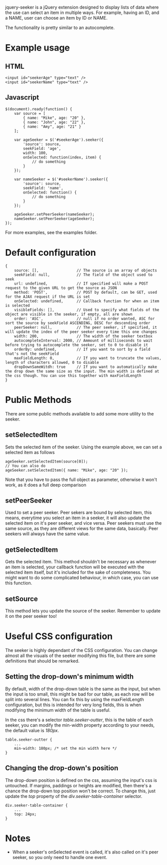 jquery-seeker is a jQuery extension designed to display lists of data where the use can select an item in multiple ways.
For example, having an ID, and a NAME, user can choose an item by ID or NAME.

The functionality is pretty similar to an autocomplete.

# Example usage

## HTML

<pre><code>&lt;input id="seekerAge" type="text" /&gt;
&lt;input id="seekerName" type="text" /&gt;</code></pre>

## Javascript

<pre><code>$(document).ready(function() {
	var source = [
		{ name: "Mike", age: "20" },
		{ name: "John", age: "22" },
		{ name: "Amy", age: "21" }
	];

	var ageSeeker = $('#seekerAge').seeker({
		'source': source,
		seekField: 'age',
		width: 100,
		onSelected: function(index, item) {
			// do something
		}
	});

	var nameSeeker = $('#seekerName').seeker({
		'source': source,
		seekField: 'name',
		onSelected: function() {
			// do something
		}
	});

	ageSeeker.setPeerSeeker(nameSeeker);
	nameSeeker.setPeerSeeker(ageSeeker);
});</code></pre>

For more examples, see the examples folder.

# Default configuration

<pre><code>{
	source: [],					// The source is an array of objects
	seekField: null,			// The field of the object used to seek
	url: undefined,				// If specified will make a POST request to the given URL to get the source as JSON
	method: 'POST',				// POST by default, can be GET, used for the AJAX request if the URL is set
	onSelected: undefined,		// Callback function for when an item is selected
	visibleFields: [],			// Used to specify what fields of the object are visible in the seeker, if empty, all are shown
	order: 'ASC',				// null if no order wanted, ASC for sort the source by seekField ASCENDING, DESC for descending order
	peerSeeker: null,			// The peer seeker, if specified, it will update the index of the peer seeker every time this one changes
	width: 200,					// The width of the seeker textbox
	autocompleteInterval: 2000,	// Ammount of milliseconds to wait before trying to autocomplete the seeker, set to 0 to disable it
	orderBy: undefined,			// If you want to sort by a field that's not the seekField
	maxFieldLength: 0,			// If you want to truncate the values, length of characters allowed, 0 to disable
	dropDownSameWitdh: true 	// If you want to automatically make the drop down the same size as the input. The min width is defined at the css though. You can use this together with maxFieldLength
}</code></pre>

# Public Methods

There are some public methods available to add some more utility to the seeker.

## setSelectedItem

Sets the selected item of the seeker. Using the example above, we can set a selected item as follows

<pre><code>ageSeeker.setSelectedItem(source[0]);
// You can also do
ageSeeker.setSelectedItem({ name: "Mike", age: "20" });</code></pre>

Note that you have to pass the full object as parameter, otherwise it won't work, as it does a full deep comparison

## setPeerSeeker

Used to set a peer seeker. Peer sekers are bound by selected item, this means, everytime you select an item in a seeker, it will also update the selected item on it's peer seeker, and vice versa. Peer seekers must use the same source, as they are different views for the same data, basically. Peer seekers will always have the same value.

## getSelectedItem

Gets the selected item. This method shouldn't be necessary as whenever an item is selected, your callback function will be executed with the selected item itself, but it's included for the sake of completeness. You might want to do some complicated behaviour, in which case, you can use this function.

## setSource

This method lets you update the source of the seeker. Remember to update it on the peer seeker too!

# Useful CSS configuration
The seeker is highly dependant of the CSS configuration. You can change almost all the visuals of the seeker modifying this file, but there are some definitions that should be remarked.

## Setting the drop-down's minimum width
By default, width of the drop-down table is the same as the input, but when the input is too small, this might be bad for our table, as each row will be split into several lines. You can fix this by using the maxFieldLength configuration, but this is intended for very long fields, this is when modifying the minimum width of the table is useful.

In the css there's a selector _table.seeker-outter_, this is the table of each seeker, you can modify the min-width property according to your needs, the default value is _180px_.

<pre><code>table.seeker-outter {
	...
	min-width: 180px; /* set the min width here */
}</code></pre>

## Changing the drop-down's position
The drop-down position is defined on the css, assuming the input's css is untouched. If margins, paddings or heights are modified, then there's a chance the drop-down top position won't be correct. To change this, just update the _top_ property of the _div.seeker-table-container_ selector.

<pre><code>div.seeker-table-container {
	...
	top: 24px;
}</code></pre>

# Notes

*	When a seeker's onSelected event is called, it's also called on it's peer seeker, so you only need to handle one event.